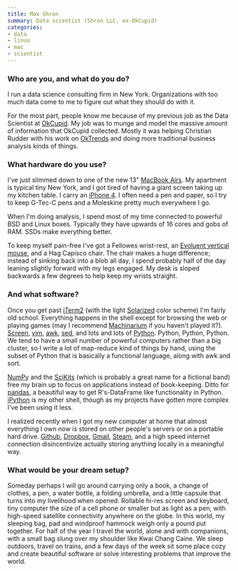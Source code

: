 ```yaml
---
title: Max Shron
summary: Data scientist (Shron LLC, ex-OkCupid)
categories:
- data
- linux
- mac
- scientist
---
```


### Who are you, and what do you do?

I run a data science consulting firm in New York. Organizations with too much data come to me to figure out what they should do with it. 

For the most part, people know me because of my previous job as the Data Scientist at [OkCupid][]. My job was to munge and model the massive amount of information that OkCupid collected. Mostly it was helping Christian Rudder with his work on [OkTrends](http://blog.okcupid.com "OkCupid's weblog.") and doing more traditional business analysis kinds of things.

### What hardware do you use?

I've just slimmed down to one of the new 13" [MacBook Airs][macbook-air]. My apartment is typical tiny New York, and I got tired of having a giant screen taking up my kitchen table. I carry an [iPhone 4][iphone-4]. I often need a pen and paper, so I try to keep G-Tec-C pens and a Moleskine pretty much everywhere I go.

When I'm doing analysis, I spend most of my time connected to powerful BSD and Linux boxes. Typically they have upwards of 16 cores and gobs of RAM. SSDs make everything better. 

To keep myself pain-free I've got a Fellowes wrist-rest, an [Evoluent vertical mouse][verticalmouse], and a Hag Capisco chair. The chair makes a huge difference; instead of sinking back into a blob all day, I spend probably half of the day leaning slightly forward with my legs engaged. My desk is sloped backwards a few degrees to help keep my wrists straight.

### And what software?

Once you get past [iTerm2][] (with the light [Solarized][] color scheme) I'm fairly old school. Everything happens in the shell except for browsing the web or playing games (may I recommend [Machinarium][] if you haven't played it?). [Screen][], [vim][], [awk][], [sed][], and lots and lots of [Python][]. Python, Python, Python. We tend to have a small number of powerful computers rather than a big cluster, so I write a lot of map-reduce kind of things by hand, using the subset of Python that is basically a functional language, along with awk and sort.

[NumPy][] and the [SciKits][] (which is probably a great name for a fictional band) free my brain up to focus on applications instead of book-keeping. Ditto for [pandas][], a beautiful way to get R's-DataFrame like functionality in Python. [iPython][] is my other shell, though as my projects have gotten more complex I've been using it less.

I realized recently when I got my new computer at home that almost everything I own now is stored on other people's servers or on a portable hard drive. [Github][], [Dropbox][], [Gmail][], [Steam][], and a high speed internet connection disincentivize actually storing anything locally in a meaningful way.

### What would be your dream setup?

Someday perhaps I will go around carrying only a book, a change of clothes, a pen, a water bottle, a folding umbrella, and a little capsule that turns into my livelihood when opened. Rollable hi-res screen and keyboard, tiny computer the size of a cell phone or smaller but as light as a pen, with high-speed satellite connectivity anywhere on the globe. In this world, my sleeping bag, pad and windproof hammock weigh only a pound put together. For half of the year I travel the world, alone and with companions, with a small bag slung over my shoulder like Kwai Chang Caine. We sleep outdoors, travel on trains, and a few days of the week sit some place cozy and create beautiful software or solve interesting problems that improve the world.

[iphone-4]: https://en.wikipedia.org/wiki/IPhone_4 "A smartphone."
[macbook-air]: https://www.apple.com/macbook-air/ "A very thin laptop."
[verticalmouse]: https://www.evoluent.com/vm3w.html "A unique wireless mouse."
[awk]: https://en.wikipedia.org/wiki/AWK "Data formatting language/software."
[dropbox]: https://www.dropbox.com/ "Online syncing and storage."
[github]: https://github.com/ "A Git code repository service."
[gmail]: https://mail.google.com/mail/ "Web-based email."
[ipython]: http://ipython.org/ "An interactive shell for Python."
[iterm2]: http://iterm2.com/ "An alternative terminal application for Mac OS X."
[machinarium]: http://machinarium.net/ "A pretty point-and-click game."
[numpy]: http://www.numpy.org/ "A Python package for scientific computing."
[okcupid]: https://www.okcupid.com/ "An online dating service."
[pandas]: http://pandas.pydata.org/ "A Python data analysis library."
[python]: https://www.python.org/ "An interpreted scripting language."
[scikits]: http://scikits.appspot.com/ "Add-on packages for SciPy."
[screen]: http://www.gnu.org/software/screen/ "Think of it as tabs for your *nix terminal."
[sed]: http://www.gnu.org/software/sed/ "Text filtering software."
[solarized]: http://ethanschoonover.com/solarized "A colour theme for text editors."
[steam]: http://store.steampowered.com/ "A digital game distribution service."
[vim]: http://www.vim.org/ "A command-line text editor."
